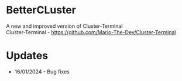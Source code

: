 # BetterCLuster
A new and improved version of Cluster-Terminal<br>Cluster-Terminal - https://github.com/Mario-The-Dev/Cluster-Terminal

# Updates
- 16/01/2024 - Bug fixes